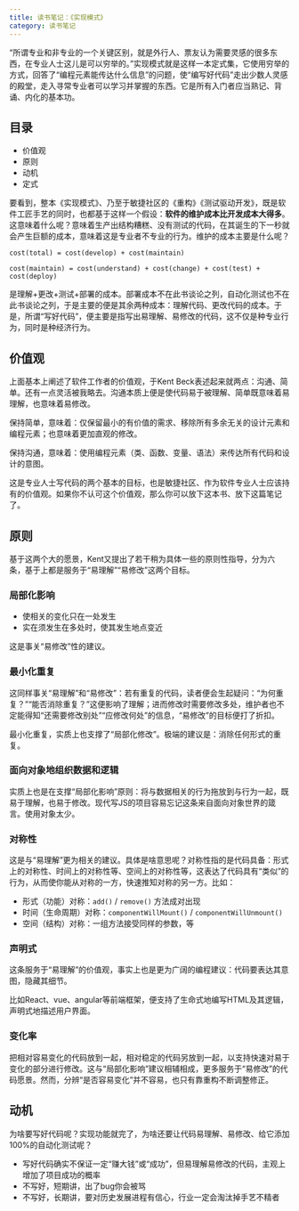 ```yaml
---
title: 读书笔记：《实现模式》
category: 读书笔记
---
```


“所谓专业和非专业的一个关键区别，就是外行人、票友认为需要灵感的很多东西，在专业人士这儿是可以穷举的。”实现模式就是这样一本定式集，它使用穷举的方式，回答了“编程元素能传达什么信息”的问题，使“编写好代码”走出少数人灵感的殿堂，走入寻常专业者可以学习并掌握的东西。它是所有入门者应当熟记、背诵、内化的基本功。

## 目录

* 价值观
* 原则
* 动机
* 定式

要看到，整本《实现模式》、乃至于敏捷社区的《重构》《测试驱动开发》，既是软件工匠手艺的同时，也都基于这样一个假设：**软件的维护成本比开发成本大得多**。这意味着什么呢？意味着生产出结构糟糕、没有测试的代码，在其诞生的下一秒就会产生巨额的成本，意味着这是专业者不专业的行为。维护的成本主要是什么呢？

```
cost(total) = cost(develop) + cost(maintain)

cost(maintain) = cost(understand) + cost(change) + cost(test) + cost(deploy)
```

是理解+更改+测试+部署的成本。部署成本不在此书谈论之列，自动化测试也不在此书谈论之列，于是主要的便是其余两种成本：理解代码、更改代码的成本。于是，所谓“写好代码”，便主要是指写出易理解、易修改的代码，这不仅是种专业行为，同时是种经济行为。

## 价值观

上面基本上阐述了软件工作者的价值观，于Kent Beck表述起来就两点：沟通、简单。还有一点灵活被我略去。沟通本质上便是使代码易于被理解、简单既意味着易理解，也意味着易修改。

保持简单，意味着：仅保留最小的有价值的需求、移除所有多余无关的设计元素和编程元素；也意味着更加直观的修改。

保持沟通，意味着：使用编程元素（类、函数、变量、语法）来传达所有代码和设计的意图。

这是专业人士写代码的两个基本的目标，也是敏捷社区、作为软件专业人士应该持有的价值观。如果你不认可这个价值观，那么你可以放下这本书、放下这篇笔记了。

## 原则

基于这两个大的愿景，Kent又提出了若干稍为具体一些的原则性指导，分为六条，基于上都是服务于“易理解”“易修改”这两个目标。

### 局部化影响

* 使相关的变化只在一处发生
* 实在须发生在多处时，使其发生地点变近

这是事关“易修改”性的建议。

### 最小化重复

这同样事关“易理解”和“易修改”：若有重复的代码，读者便会生起疑问：“为何重复？”“能否消除重复？”这便影响了理解；进而修改时需要修改多处，维护者也不定能得知“还需要修改别处”“应修改何处”的信息，“易修改”的目标便打了折扣。

最小化重复，实质上也支撑了“局部化修改”。极端的建议是：消除任何形式的重复。

### 面向对象地组织数据和逻辑

实质上也是在支撑“局部化影响”原则：将与数据相关的行为拖放到与行为一起，既易于理解，也易于修改。现代写JS的项目容易忘记这条来自面向对象世界的箴言。使用对象太少。

### 对称性 

这是与“易理解”更为相关的建议。具体是啥意思呢？对称性指的是代码具备：形式上的对称性、时间上的对称性等、空间上的对称性等，这表达了代码具有“类似”的行为，从而使你能从对称的一方，快速推知对称的另一方。比如：

* 形式（功能）对称：`add()` / `remove()` 方法成对出现
* 时间（生命周期）对称：`componentWillMount()` / `componentWillUnmount()`
* 空间（结构）对称：一组方法接受同样的参数，等

### 声明式

这条服务于“易理解”的价值观，事实上也是更为广阔的编程建议：代码要表达其意图，隐藏其细节。

比如React、vue、angular等前端框架，便支持了生命式地编写HTML及其逻辑，声明式地描述用户界面。

### 变化率

把相对容易变化的代码放到一起，相对稳定的代码另放到一起，以支持快速对易于变化的部分进行修改。这与“局部化影响”建议相辅相成，更多服务于“易修改”的代码愿景。然而，分辨“是否容易变化”并不容易，也只有靠重构不断调整修正。

## 动机

为啥要写好代码呢？实现功能就完了，为啥还要让代码易理解、易修改、给它添加100%的自动化测试呢？

* 写好代码确实不保证一定“赚大钱”或“成功”，但易理解易修改的代码，主观上增加了项目成功的概率
* 不写好，短期讲，出了bug你会被骂
* 不写好，长期讲，要对历史发展进程有信心，行业一定会淘汰掉手艺不精者

